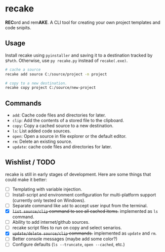 # recake
**REC**ord and rem**AKE**. A CLI tool for creating your own project templates and code snipits.  

## Usage
Install recake using `pyinstaller` and saving it to a destination tracked by `$Path`. Otherwise, use `py recake.py` instead of `recake(.exe)`.  

```bash
# cache a source
recake add source C:/source/project -n project

# copy to a new destination.
recake copy project C:/source/new-project
```


## Commands
 - `add`: Cache code files and directories for later.
 - `clip`: Add the contents of a stored file to the clipboard.
 - `copy`: Copy a cached source to a new destination.
 - `ls`: List added code sources.
 - `open`: Open a source in file explorer or the default editor.
 - `rm`: Delete an existing source.
 - `update`: cache code files and directories for later.


## Wishlist / TODO  
recake is still in early stages of development. Here are some things that could make it better:
 - [ ] Templating with variable injection.
 - [ ] Install-script and environment configuration for multi-platform support (currently only tested on Windows).
 - [ ] Separate command like `add` to accept user input from the terminal.
 - [x] ~~`list source/clip` command to see all cached items.~~ implemented as `ls` command.
 - [ ] Ability to add internet/github sources.
 - [ ] recake script files to run on copy and select senarios.
 - [x] ~~`update/delete source/clip` commands.~~ implemented as `update` and `rm`.
 - [ ] Better console messages (maybe add some color?)
 - [ ] Configure defaults (`ls --truncate`, `open --cached`, etc.)

